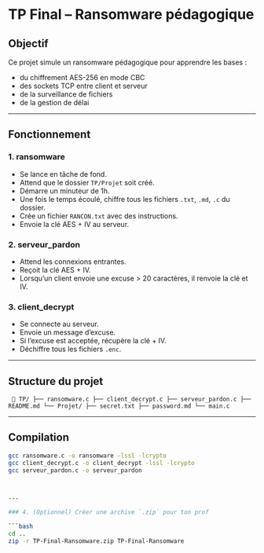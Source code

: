 # TP Final – Ransomware pédagogique

## Objectif

Ce projet simule un ransomware pédagogique pour apprendre les bases :
- du chiffrement AES-256 en mode CBC
- des sockets TCP entre client et serveur
- de la surveillance de fichiers
- de la gestion de délai

---

## Fonctionnement

### 1. ransomware
- Se lance en tâche de fond.
- Attend que le dossier `TP/Projet` soit créé.
- Démarre un minuteur de 1h.
- Une fois le temps écoulé, chiffre tous les fichiers `.txt`, `.md`, `.c` du dossier.
- Crée un fichier `RANCON.txt` avec des instructions.
- Envoie la clé AES + IV au serveur.

### 2. serveur_pardon
- Attend les connexions entrantes.
- Reçoit la clé AES + IV.
- Lorsqu’un client envoie une excuse > 20 caractères, il renvoie la clé et IV.

### 3. client_decrypt
- Se connecte au serveur.
- Envoie un message d’excuse.
- Si l’excuse est acceptée, récupère la clé + IV.
- Déchiffre tous les fichiers `.enc`.

---

## Structure du projet
<pre><code> 📁 TP/ ├── ransomware.c ├── client_decrypt.c ├── serveur_pardon.c ├── README.md └── Projet/ ├── secret.txt ├── password.md └── main.c </code></pre>


---

## Compilation

```bash
gcc ransomware.c -o ransomware -lssl -lcrypto
gcc client_decrypt.c -o client_decrypt -lssl -lcrypto
gcc serveur_pardon.c -o serveur_pardon



---

### 4. (Optionnel) Créer une archive `.zip` pour ton prof

```bash
cd ..
zip -r TP-Final-Ransomware.zip TP-Final-Ransomware


